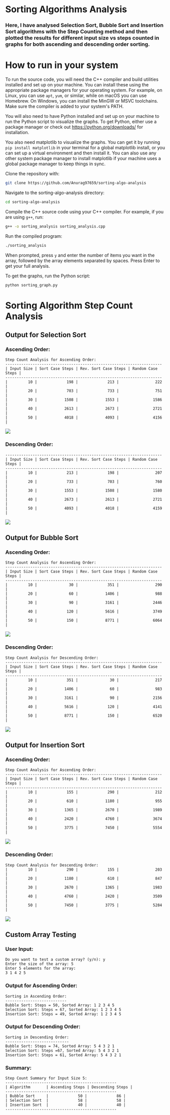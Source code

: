 # Sorting Algorithms Analysis
### Here, I have analysed Selection Sort, Bubble Sort and Insertion Sort algorithms with the Step Counting method and then plotted the results for different input size vs steps counted in graphs for both ascending and descending order sorting.
# How to run in your system
To run the source code, you will need the C++ compiler and build utilities installed and set up on your machine. You can install these using the appropriate package managers for your operating system. For example, on Linux, you can use `apt`, `yum`, or similar, while on macOS you can use Homebrew. On Windows, you can install the MinGW or MSVC toolchains. Make sure the compiler is added to your system's PATH.

You will also need to have Python installed and set up on your machine to run the Python script to visualize the graphs. To get Python, either use a package manager or check out https://python.org/downloads/ for installation.

You also need matplotlib to visualize the graphs. You can get it by running `pip install matplotlib` in your terminal for a global matplotlib install, or you can set up a virtual environment and then install it. You can also use any other system package manager to install matplotlib if your machine uses a global package manager to keep things in sync.

Clone the repository with:

```bash
git clone https://github.com/Anurag97659/sorting-algo-analysis
```

Navigate to the sorting-algo-analysis directory:

```bash
cd sorting-algo-analysis
```

Compile the C++ source code using your C++ compiler. For example, if you are using `g++`, run:

```bash
g++ -o sorting_analysis sorting_analysis.cpp
```

Run the compiled program:

```bash
./sorting_analysis
```

When prompted, press `y` and enter the number of items you want in the array, followed by the array elements separated by spaces. Press Enter to get your full analysis.

To get the graphs, run the Python script:

```bash
python sorting_graph.py
```

# Sorting Algorithm Step Count Analysis

## Output for Selection Sort

### Ascending Order:
```
Step Count Analysis for Ascending Order:
---------------------------------------------------------------------
| Input Size | Sort Case Steps | Rev. Sort Case Steps | Random Case Steps |
---------------------------------------------------------------------
|         10 |             198 |             213 |                222 |
|         20 |             703 |             733 |                751 |
|         30 |            1508 |            1553 |               1586 |
|         40 |            2613 |            2673 |               2721 |
|         50 |            4018 |            4093 |               4156 |
```
![](20250122235531.png)
 
### Descending Order:
```
---------------------------------------------------------------------
| Input Size | Sort Case Steps | Rev. Sort Case Steps | Random Case Steps |
---------------------------------------------------------------------
|         10 |             213 |             198 |                207 |
|         20 |             733 |             703 |                760 |
|         30 |            1553 |            1508 |               1580 |
|         40 |            2673 |            2613 |               2721 |
|         50 |            4093 |            4018 |               4159 |
```
![](20250122235702.png)
## Output for Bubble Sort

### Ascending Order:
```
Step Count Analysis for Ascending Order:
---------------------------------------------------------------------
| Input Size | Sort Case Steps | Rev. Sort Case Steps | Random Case Steps |
---------------------------------------------------------------------
|         10 |              30 |             351 |                290 |
|         20 |              60 |            1406 |                988 |
|         30 |              90 |            3161 |               2446 |
|         40 |             120 |            5616 |               3749 |
|         50 |             150 |            8771 |               6064 |
```
![](20250122235604.png)
### Descending Order:
```
Step Count Analysis for Descending Order:
---------------------------------------------------------------------
| Input Size | Sort Case Steps | Rev. Sort Case Steps | Random Case Steps |
---------------------------------------------------------------------
|         10 |             351 |              30 |                217 |
|         20 |            1406 |              60 |                983 |
|         30 |            3161 |              90 |               2156 |
|         40 |            5616 |             120 |               4141 |
|         50 |            8771 |             150 |               6520 |
```
![](20250122235749.png)
## Output for Insertion Sort

### Ascending Order:
```
Step Count Analysis for Ascending Order:
---------------------------------------------------------------------
| Input Size | Sort Case Steps | Rev. Sort Case Steps | Random Case Steps |
---------------------------------------------------------------------
|         10 |             155 |             290 |                212 |
|         20 |             610 |            1180 |                955 |
|         30 |            1365 |            2670 |               1989 |
|         40 |            2420 |            4760 |               3674 |
|         50 |            3775 |            7450 |               5554 |
```
![](20250122235348.png)
### Descending Order:
```
Step Count Analysis for Descending Order:
|         10 |             290 |             155 |                203 |
|         20 |            1180 |             610 |                847 |
|         30 |            2670 |            1365 |               1983 |
|         40 |            4760 |            2420 |               3509 |
|         50 |            7450 |            3775 |               5284 |
```
![](20250122235635.png)
## Custom Array Testing
### User Input:
```
Do you want to test a custom array? (y/n): y
Enter the size of the array: 5
Enter 5 elements for the array:
3 1 4 2 5
```

### Output for Ascending Order:
```
Sorting in Ascending Order:
---------------------------
Bubble Sort: Steps = 50, Sorted Array: 1 2 3 4 5
Selection Sort: Steps = 67, Sorted Array: 1 2 3 4 5
Insertion Sort: Steps = 49, Sorted Array: 1 2 3 4 5
```

### Output for Descending Order:
```
Sorting in Descending Order:
----------------------------
Bubble Sort: Steps = 74, Sorted Array: 5 4 3 2 1
Selection Sort: Steps =67, Sorted Array: 5 4 3 2 1
Insertion Sort: Steps = 61, Sorted Array: 5 4 3 2 1
```

### Summary:
```
Step Count Summary for Input Size 5:
-------------------------------------------------
| Algorithm       | Ascending Steps | Descending Steps |
-------------------------------------------------
| Bubble Sort     |             50 |             86 |
| Selection Sort  |             58 |             58 |
| Insertion Sort  |             40 |             40 |
-------------------------------------------------
```


